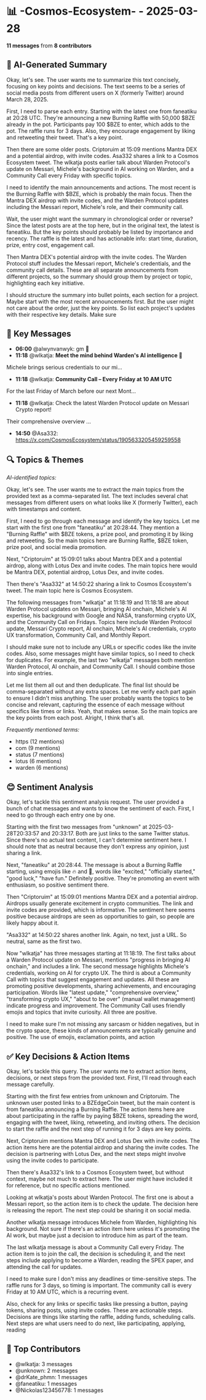 # 📊 -Cosmos-Ecosystem- - 2025-03-28
**11 messages** from **8 contributors**

## 📝 AI-Generated Summary
<think>
Okay, let's see. The user wants me to summarize this text concisely, focusing on key points and decisions. The text seems to be a series of social media posts from different users on X (formerly Twitter) around March 28, 2025. 

First, I need to parse each entry. Starting with the latest one from faneatiku at 20:28 UTC. They're announcing a new Burning Raffle with 50,000 $BZE already in the pot. Participants pay 100 $BZE to enter, which adds to the pot. The raffle runs for 3 days. Also, they encourage engagement by liking and retweeting their tweet. That's a key point.

Then there are some older posts. Criptoruim at 15:09 mentions Mantra DEX and a potential airdrop, with invite codes. Asa332 shares a link to a Cosmos Ecosystem tweet. The wlkatja posts earlier talk about Warden Protocol's update on Messari, Michele's background in AI working on Warden, and a Community Call every Friday with specific topics.

I need to identify the main announcements and actions. The most recent is the Burning Raffle with $BZE, which is probably the main focus. Then the Mantra DEX airdrop with invite codes, and the Warden Protocol updates including the Messari report, Michele's role, and their community call. 

Wait, the user might want the summary in chronological order or reverse? Since the latest posts are at the top here, but in the original text, the latest is faneatiku. But the key points should probably be listed by importance and recency. The raffle is the latest and has actionable info: start time, duration, prize, entry cost, engagement call.

Then Mantra DEX's potential airdrop with the invite codes. The Warden Protocol stuff includes the Messari report, Michele's credentials, and the community call details. These are all separate announcements from different projects, so the summary should group them by project or topic, highlighting each key initiative.

I should structure the summary into bullet points, each section for a project. Maybe start with the most recent announcements first. But the user might not care about the order, just the key points. So list each project's updates with their respective key details. Make sure

## 💬 Key Messages
- **06:00** @alwynvanwyk: gm 🌱
- **11:18** @wlkatja: **Meet the mind behind Warden's AI intelligence 🧠**

Michele brings serious credentials to our mi...
- **11:18** @wlkatja: **Community Call – Every Friday at 10 AM UTC**

For the last Friday of March before our next Mont...
- **11:18** @wlkatja: Check the latest Warden Protocol update on Messari Crypto report! 

Their comprehensive overview ...
- **14:50** @Asa332: https://x.com/CosmosEcosystem/status/1905633205459259558

## 🔍 Topics & Themes
*AI-identified topics:*
> <think>
Okay, let's see. The user wants me to extract the main topics from the provided text as a comma-separated list. The text includes several chat messages from different users on what looks like X (formerly Twitter), each with timestamps and content.

First, I need to go through each message and identify the key topics. Let me start with the first one from "faneatiku" at 20:28:44. They mention a "Burning Raffle" with $BZE tokens, a prize pool, and promoting it by liking and retweeting. So the main topics here are Burning Raffle, $BZE token, prize pool, and social media promotion.

Next, "Criptoruim" at 15:09:01 talks about Mantra DEX and a potential airdrop, along with Lotus Dex and invite codes. The main topics here would be Mantra DEX, potential airdrop, Lotus Dex, and invite codes.

Then there's "Asa332" at 14:50:22 sharing a link to Cosmos Ecosystem's tweet. The main topic here is Cosmos Ecosystem.

The following messages from "wlkatja" at 11:18:19 and 11:18:18 are about Warden Protocol updates on Messari, bringing AI onchain, Michele's AI expertise, his background with Google and NASA, transforming crypto UX, and the Community Call on Fridays. Topics here include Warden Protocol update, Messari Crypto report, AI onchain, Michele's AI credentials, crypto UX transformation, Community Call, and Monthly Report.

I should make sure not to include any URLs or specific codes like the invite codes. Also, some messages might have similar topics, so I need to check for duplicates. For example, the last two "wlkatja" messages both mention Warden Protocol, AI onchain, and Community Call. I should combine those into single entries.

Let me list them all out and then deduplicate. The final list should be comma-separated without any extra spaces. Let me verify each part again to ensure I didn't miss anything. The user probably wants the topics to be concise and relevant, capturing the essence of each message without specifics like times or links. Yeah, that makes sense. So the main topics are the key points from each post. Alright, I think that's all.

*Frequently mentioned terms:*
- https (12 mentions)
- com (9 mentions)
- status (7 mentions)
- lotus (6 mentions)
- warden (6 mentions)

## 😊 Sentiment Analysis
<think>
Okay, let's tackle this sentiment analysis request. The user provided a bunch of chat messages and wants to know the sentiment of each. First, I need to go through each entry one by one.

Starting with the first two messages from "unknown" at 2025-03-28T20:33:57 and 20:33:17. Both are just links to the same Twitter status. Since there's no actual text content, I can't determine sentiment here. I should note that as neutral because they don't express any opinion, just sharing a link.

Next, "faneatiku" at 20:28:44. The message is about a Burning Raffle starting, using emojis like 🔥 and 🎉, words like "excited," "officially started," "good luck," "have fun." Definitely positive. They're promoting an event with enthusiasm, so positive sentiment there.

Then "Criptoruim" at 15:09:01 mentions Mantra DEX and a potential airdrop. Airdrops usually generate excitement in crypto communities. The link and invite codes are provided, which is informative. The sentiment here seems positive because airdrops are seen as opportunities to gain, so people are likely happy about it.

"Asa332" at 14:50:22 shares another link. Again, no text, just a URL. So neutral, same as the first two.

Now "wlkatja" has three messages starting at 11:18:19. The first talks about a Warden Protocol update on Messari, mentions "progress in bringing AI onchain," and includes a link. The second message highlights Michele's credentials, working on AI for crypto UX. The third is about a Community Call with topics that suggest engagement and updates. All these are promoting positive developments, sharing achievements, and encouraging participation. Words like "latest update," "comprehensive overview," "transforming crypto UX," "about to be over" (manual wallet management) indicate progress and improvement. The Community Call uses friendly emojis and topics that invite curiosity. All three are positive.

I need to make sure I'm not missing any sarcasm or hidden negatives, but in the crypto space, these kinds of announcements are typically genuine and positive. The use of emojis, exclamation points, and action

## ✅ Key Decisions & Action Items
<think>
Okay, let's tackle this query. The user wants me to extract action items, decisions, or next steps from the provided text. First, I'll read through each message carefully.

Starting with the first few entries from unknown and Criptoruim. The unknown user posted links to a BZEdgeCoin tweet, but the main content is from faneatiku announcing a Burning Raffle. The action items here are about participating in the raffle by paying $BZE tokens, spreading the word, engaging with the tweet, liking, retweeting, and inviting others. The decision to start the raffle and the next step of running it for 3 days are key points.

Next, Criptoruim mentions Mantra DEX and Lotus Dex with invite codes. The action items here are the potential airdrop and sharing the invite codes. The decision is partnering with Lotus Dex, and the next steps might involve using the invite codes to participate.

Then there's Asa332's link to a Cosmos Ecosystem tweet, but without context, maybe not much to extract here. The user might have included it for reference, but no specific actions mentioned.

Looking at wlkatja's posts about Warden Protocol. The first one is about a Messari report, so the action item is to check the update. The decision here is releasing the report. The next step could be sharing it on social media.

Another wlkatja message introduces Michele from Warden, highlighting his background. Not sure if there's an action item here unless it's promoting the AI work, but maybe just a decision to introduce him as part of the team.

The last wlkatja message is about a Community Call every Friday. The action item is to join the call, the decision is scheduling it, and the next steps include applying to become a Warden, reading the SPEX paper, and attending the call for updates.

I need to make sure I don't miss any deadlines or time-sensitive steps. The raffle runs for 3 days, so timing is important. The community call is every Friday at 10 AM UTC, which is a recurring event.

Also, check for any links or specific tasks like pressing a button, paying tokens, sharing posts, using invite codes. These are actionable steps. Decisions are things like starting the raffle, adding funds, scheduling calls. Next steps are what users need to do next, like participating, applying, reading

## 👥 Top Contributors
- @wlkatja: 3 messages
- @unknown: 2 messages
- @drKate_phmn: 1 messages
- @faneatiku: 1 messages
- @Nickolas123456778: 1 messages